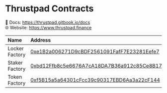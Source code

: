 # Thrustpad Contracts

📖 Docs: https://thrustpad.gitbook.io/docs  
🌐 Website: https://www.thrustpad.finance

| Name | Address |
| :------ | :------ |
| Locker Factory | [0xe1B2a006271D9cBDF2561091FafF7E23281Eefe7](https://opencampus-codex.blockscout.com/address/0xe1B2a006271D9cBDF2561091FafF7E23281Eefe7) |
| Staker Factory | [0xbd12Ffb8c5e6676A7cA18DA7B36a912c85Ce8B17](https://opencampus-codex.blockscout.com/address/0xbd12Ffb8c5e6676A7cA18DA7B36a912c85Ce8B17) |
| Token Factory | [0xf5B15a5a64301cFcc39c90317EBD6Aa3a22cF144](https://opencampus-codex.blockscout.com/address/0xf5B15a5a64301cFcc39c90317EBD6Aa3a22cF144) |
